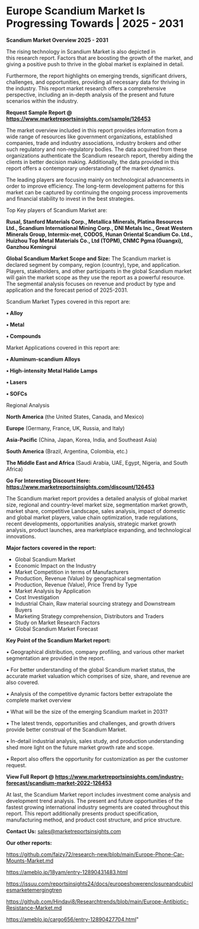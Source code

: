 # Europe Scandium Market Is Progressing Towards | 2025 - 2031

<Strong> Scandium Market Overview 2025 - 2031</strong>

The rising technology in Scandium Market is also depicted in this research report. Factors that are boosting the growth of the market, and giving a positive push to thrive in the global market is explained in detail.

Furthermore, the report highlights on emerging trends, significant drivers, challenges, and opportunities, providing all necessary data for thriving in the industry. This report market research offers a comprehensive perspective, including an in-depth analysis of the present and future scenarios within the industry.

<strong>Request Sample Report @ <a href=https://www.marketreportsinsights.com/sample/126453>https://www.marketreportsinsights.com/sample/126453</a></strong>

The market overview included in this report provides information from a wide range of resources like government organizations, established companies, trade and industry associations, industry brokers and other such regulatory and non-regulatory bodies. The data acquired from these organizations authenticate the Scandium research report, thereby aiding the clients in better decision making. Additionally, the data provided in this report offers a contemporary understanding of the market dynamics.

The leading players are focusing mainly on technological advancements in order to improve efficiency. The long-term development patterns for this market can be captured by continuing the ongoing process improvements and financial stability to invest in the best strategies.

Top Key players of Scandium Market are:

<strong>Rusal, Stanford Materials Corp., Metallica Minerals, Platina Resources Ltd., Scandium International Mining Corp., DNI Metals Inc., Great Western Minerals Group, Intermix-met, CODOS, Hunan Oriental Scandium Co. Ltd., Huizhou Top Metal Materials Co., Ltd (TOPM), CNMC Pgma (Guangxi), Ganzhou Kemingrui</strong>

<strong><b>Global Scandium Market Scope and Size:</b></strong>
The Scandium market is declared segment by company, region (country), type, and application. Players, stakeholders, and other participants in the global Scandium market will gain the market scope as they use the report as a powerful resource. The segmental analysis focuses on revenue and product by type and application and the forecast period of 2025-2031.

Scandium Market Types covered in this report are:

<strong>• Alloy

• Metal

• Compounds</strong>

Market Applications covered in this report are:

<strong>• Aluminum-scandium Alloys

• High-intensity Metal Halide Lamps

• Lasers

• SOFCs</strong> 

Regional Analysis

<strong>North America</strong> (the United States, Canada, and Mexico)

<strong>Europe</strong> (Germany, France, UK, Russia, and Italy)

<strong>Asia-Pacific</strong> (China, Japan, Korea, India, and Southeast Asia)

<strong>South America</strong> (Brazil, Argentina, Colombia, etc.)

<strong>The Middle East and Africa</strong> (Saudi Arabia, UAE, Egypt, Nigeria, and South Africa)

<strong>Go For Interesting Discount Here: <a href=https://www.marketreportsinsights.com/discount/126453>https://www.marketreportsinsights.com/discount/126453</a></strong>

The Scandium market report provides a detailed analysis of global market size, regional and country-level market size, segmentation market growth, market share, competitive Landscape, sales analysis, impact of domestic and global market players, value chain optimization, trade regulations, recent developments, opportunities analysis, strategic market growth analysis, product launches, area marketplace expanding, and technological innovations.

<strong><b>Major factors covered in the report:</b></strong>
<ul>
  <li>Global Scandium Market </li>
  <li>Economic Impact on the Industry</li>
  <li>Market Competition in terms of Manufacturers</li>
  <li>Production, Revenue (Value) by geographical segmentation</li>
  <li>Production, Revenue (Value), Price Trend by Type</li>
  <li>Market Analysis by Application</li>
  <li>Cost Investigation</li>
  <li>Industrial Chain, Raw material sourcing strategy and Downstream Buyers</li>
  <li>Marketing Strategy comprehension, Distributors and Traders</li>
  <li>Study on Market Research Factors</li>
  <li>Global Scandium Market Forecast</li>
</ul>

<strong><b>Key Point of the Scandium Market report:</b></strong>

• Geographical distribution, company profiling, and various other market segmentation are provided in the report.

• For better understanding of the global Scandium market status, the accurate market valuation which comprises of size, share, and revenue are also covered.

• Analysis of the competitive dynamic factors better extrapolate the complete market overview

• What will be the size of the emerging Scandium market in 2031?

• The latest trends, opportunities and challenges, and growth drivers provide better construal of the Scandium Market.

• In-detail industrial analysis, sales study, and production understanding shed more light on the future market growth rate and scope.

• Report also offers the opportunity for customization as per the customer request.

<strong><b>View Full Report @ <a href=https://www.marketreportsinsights.com/industry-forecast/scandium-market-2022-126453>https://www.marketreportsinsights.com/industry-forecast/scandium-market-2022-126453</a></b></strong>


At last, the Scandium Market report includes investment come analysis and development trend analysis. The present and future opportunities of the fastest growing international industry segments are coated throughout this report. This report additionally presents product specification, manufacturing method, and product cost structure, and price structure.

<strong>Contact Us:</strong>
sales@marketreportsinsights.com

<strong>Our other reports:</strong>

<a href=https://github.com/faizy72/research-new/blob/main/Europe-Phone-Car-Mounts-Market.md>https://github.com/faizy72/research-new/blob/main/Europe-Phone-Car-Mounts-Market.md</a>

<a href=https://ameblo.jp/18yam/entry-12890431483.html>https://ameblo.jp/18yam/entry-12890431483.html</a>

<a href=https://issuu.com/reportsinsights24/docs/europeshowerenclosureandcubiclesmarketemergingtren>https://issuu.com/reportsinsights24/docs/europeshowerenclosureandcubiclesmarketemergingtren</a>

<a href=https://github.com/Hindavi8/Researchtrends/blob/main/Europe-Antibiotic-Resistance-Market.md>https://github.com/Hindavi8/Researchtrends/blob/main/Europe-Antibiotic-Resistance-Market.md</a>

<a href=https://ameblo.jp/cargo656/entry-12890427704.html>https://ameblo.jp/cargo656/entry-12890427704.html</a>"
